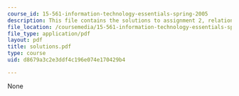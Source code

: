 ```yaml
---
course_id: 15-561-information-technology-essentials-spring-2005
description: This file contains the solutions to assignment 2, relational databases.
file_location: /coursemedia/15-561-information-technology-essentials-spring-2005/d8679a3c2e3ddf4c196e074e170429b4_solutions.pdf
file_type: application/pdf
layout: pdf
title: solutions.pdf
type: course
uid: d8679a3c2e3ddf4c196e074e170429b4

---
```

None